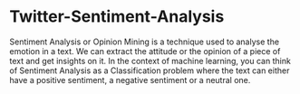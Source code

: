 # Twitter-Sentiment-Analysis

Sentiment Analysis or Opinion Mining is a technique used to analyse the emotion in a text. We can extract the attitude or the opinion of a piece of text and get insights on it. 
In the context of machine learning, you can think of Sentiment Analysis as a Classification problem where the text can either have a positive sentiment, a negative sentiment or a neutral one.
